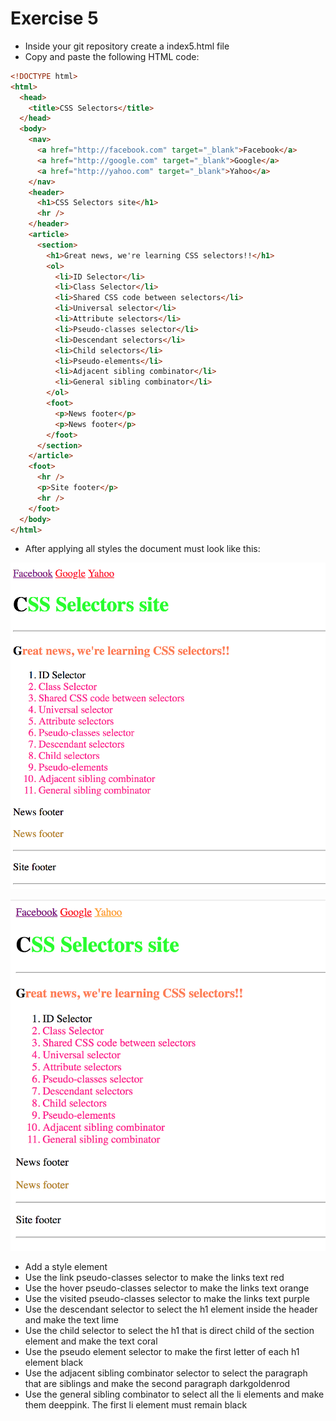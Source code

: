 # Exercise 5

- Inside your git repository create a index5.html file
- Copy and paste the following HTML code:

```html
<!DOCTYPE html>
<html>
  <head>
    <title>CSS Selectors</title>
  </head>
  <body>
    <nav>
      <a href="http://facebook.com" target="_blank">Facebook</a>
      <a href="http://google.com" target="_blank">Google</a>
      <a href="http://yahoo.com" target="_blank">Yahoo</a>
    </nav>
    <header>
      <h1>CSS Selectors site</h1>
      <hr />
    </header>
    <article>
      <section>
        <h1>Great news, we're learning CSS selectors!!</h1>
        <ol>
          <li>ID Selector</li>
          <li>Class Selector</li>
          <li>Shared CSS code between selectors</li>
          <li>Universal selector</li>
          <li>Attribute selectors</li>
          <li>Pseudo-classes selector</li>
          <li>Descendant selectors</li>
          <li>Child selectors</li>
          <li>Pseudo-elements</li>
          <li>Adjacent sibling combinator</li>
          <li>General sibling combinator</li>
        </ol>
        <foot>
          <p>News footer</p>
          <p>News footer</p>
        </foot>
      </section>
    </article>
    <foot>
      <hr />
      <p>Site footer</p>
      <hr />
    </foot>
  </body>
</html>
```

- After applying all styles the document must look like this:

![Ex 5](../../../resources/exercises/css/results/ex_5.png)

![Ex 5](../../../resources/exercises/css/results/ex_5b.png)

- Add a style element
- Use the link pseudo-classes selector to make the links text red
- Use the hover pseudo-classes selector to make the links text orange
- Use the visited pseudo-classes selector to make the links text purple
- Use the descendant selector to select the h1 element inside the header and make the text lime
- Use the child selector to select the h1 that is direct child of the section element and make the text coral
- Use the pseudo element selector to make the first letter of each h1 element black
- Use the adjacent sibling combinator selector to select the paragraph that are siblings and make the second paragraph darkgoldenrod
- Use the general sibling combinator to select all the li elements and make them deeppink. The first li element must remain black
